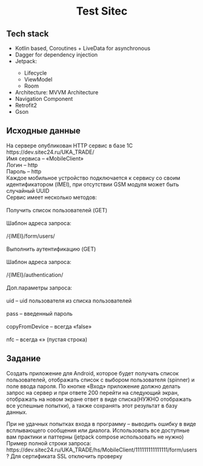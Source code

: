 <h1 align="center">Test Sitec</h1>


<h2>Tech stack</h2>
<ul>
<li>Kotlin based, Coroutines + LiveData for asynchronous</li>
<li>Dagger for dependency injection</li>

<li>Jetpack: </li>
  <ul>
  <li>Lifecycle</li>
  <li>ViewModel</li>
  <li>Room</li>
  </ul>
<li> Architecture: MVVM Architecture </li>
<li> Navigation Component</li>
<li> Retrofit2 </li>
<li> Gson</li>
</ul>

<h2>Исходные данные</h2>
<p>
На сервере опубликован HTTP сервис в базе 1С </br>
https://dev.sitec24.ru/UKA_TRADE/</br>
Имя сервиса – «MobileClient»</br>
Логин – http</br>
Пароль – http</br>
Каждое мобильное устройство подключается к сервису со своим идентификатором (IMEI), при отсутствии GSM модуля может быть случайный UUID</br>
Сервис имеет несколько методов:</br></br>
Получить список пользователей (GET)</br></br>
Шаблон адреса запроса:</br></br>
/{IMEI}/form/users/</br></br>
Выполнить аутентификацию (GET)</br></br>
Шаблон адреса запроса:</br></br>
/{IMEI}/authentication/</br></br>
Доп.параметры запроса:</br></br>
uid – uid пользователя из списка пользователей</br></br>
pass – введенный пароль</br></br>
copyFromDevice – всегда «false»</br></br>
nfc – всегда «» (пустая строка)
</p>
<h2>Задание</h2>
<p>
Создать приложение для Android, которое будет получать список пользователей, отображать список с выбором пользователя (spinner) и поле ввода пароля.
По кнопке «Вход» приложение должно делать запрос на сервер и при ответе 200  перейти на следующий экран, отображать на новом экране ответ в виде списка(НУЖНО отображать все успешные попытки), а также сохранять этот результат  в базу данных.
</p>
<p>
При не удачных попытках входа в программу – выводить ошибку в виде всплывающего сообщения или диалога.
Использовать все доступные вам практики и паттерны (jetpack compose использовать не нужно)
Пример полной строки запроса:
https://dev.sitec24.ru/UKA_TRADE/hs/MobileClient/111111111111111/form/users?
Для сертификата SSL отключить проверку
</p>
